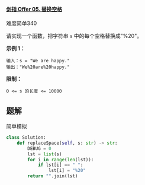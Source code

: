 #### [剑指 Offer 05. 替换空格](https://leetcode.cn/problems/ti-huan-kong-ge-lcof/)

难度简单340

请实现一个函数，把字符串 `s` 中的每个空格替换成"%20"。

 

**示例 1：**

```
输入：s = "We are happy."
输出："We%20are%20happy."
```

 

**限制：**

```
0 <= s 的长度 <= 10000
```





## 题解

简单模拟

~~~python
class Solution:
    def replaceSpace(self, s: str) -> str:
        DEBUG = 0
        lst = list(s)
        for i in range(len(lst)):
            if lst[i] == " ":
                lst[i] = "%20"
        return "".join(lst)
       
~~~

